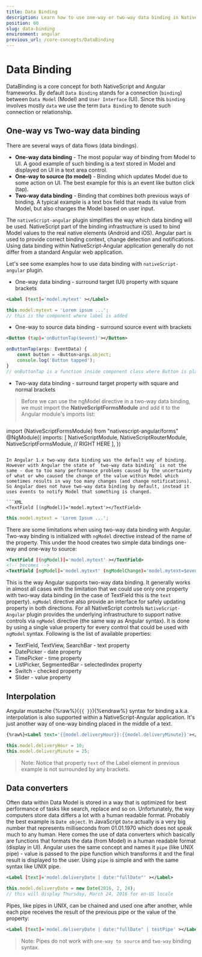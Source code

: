 ```yaml
---
title: Data Binding
description: Learn how to use one-way or two-way data binding in NativeScript with Angular apps
position: 60
slug: data-binding
environment: angular
previous_url: /core-concepts/DataBinding
--- 
```


# Data Binding

DataBinding is a core concept for both NativeScript and Angular frameworks. By default `Data Binding` stands for a connection (`binding`) between `Data Model` (Model) and `User Interface` (UI). Since this `binding` involves mostly `data` we use the term `Data Binding` to denote such connection or relationship.

## One-way vs Two-way data binding

There are several ways of data flows (data bindings).

* **One-way data binding** - The most popular way of binding from Model to UI. A good example of such binding is a text stored in Model and displayed on UI in a text area control.
* **One-way to source (to model)** - Binding which updates Model due to some action on UI. The best example for this is an event like button click (tap).
* **Two-way data binding** - Binding that combines both previous ways of binding. A typical example is a text box field that reads its value from Model, but also changes the Model based on user input.

The `nativeScript-angular` plugin simplifies the way which data binding will be used. NativeScript part of the binding infrastructure is used to bind Model values to the real native elements (Android and iOS). Angular part is used to provide correct binding context, change detection and notifications. Using data binding within NativeScript-Angular application generally do not differ from a standard Angular web application.

Let's see some examples how to use data binding with `nativeScript-angular` plugin.

* One-way data binding - surround target (UI) property with square brackets 
```XML
<Label [text]='model.mytext' ></Label>
```
```TypeScript
this.model.mytext = 'Lorem ipsum ...';
// this is the component where label is added
```
* One-way to source data binding - surround source event with brackets
```XML
<Button (tap)='onButtonTap($event)'></Button>
```
```TypeScript
onButtonTap(args: EventData) {
	const button = <Button>args.object;
	console.log('Button tapped');
}
// onButtonTap is a function inside component class where Button is placed
```
* Two-way data binding - surround target property with square and normal brackets

> Before we can use the ngModel directive in a two-way data binding, we must import the **NativeScriptFormsModule** and add it to the Angular module's imports list:
> ```typescript
import {NativeScriptFormsModule} from "nativescript-angular/forms"
@NgModule({
	imports: [
		NativeScriptModule,
		NativeScriptRouterModule,
		NativeScriptFormsModule, // RIGHT HERE
	],
})
```

In Angular 1.x two-way data binding was the default way of binding. However with Angular the state of `two-way data binding` is not the same - due to too many performance problems caused by the uncertainty of what or who caused the change of the value within Model which sometimes results in way too many changes (and change notifications). So Angular does not have two-way data binding by default, instead it uses events to notify Model that something is changed.

```XML
<TextField [(ngModel)]='model.mytext'></TextField>
```
```TypeScript
this.model.mytext = 'Lorem Ipsum ...';
```
There are some limitations when using two-way data binding with Angular. Two-way binding is initialized with `ngModel` directive instead of the name of the property. This under the hood creates two simple data bindings one-way and one-way to source:

```XML
<TextField [(ngModel)]='model.mytext' ></TextField>
<!-- becomes --> 
<TextField [ngModel]='model.mytext' (ngModelChange)='model.mytext=$event' ></TextField>
```

This is the way Angular supports two-way data binding. It generally works in almost all cases with the limitation that we could use only one property with two-way data binding (in the case of TextField this is the `text` property). `ngModel` directive also provide an interface for safely updating property in both directions. For all NativeScript controls `NativeScript-Angular` plugin provides the underlying infrastructure to support native controls via `ngModel` directive (the same way as Angular syntax). It is done by using a single value property for every control that could be used with `ngModel` syntax. Following is the list of available properties:

* TextField, TextView, SearchBar - text property
* DatePicker - date property
* TimePicker - time property
* ListPicker, SegmentedBar - selectedIndex property
* Switch - checked property
* Slider - value property

## Interpolation 

Angular mustache {%raw%}(`{{ }}`){%endraw%} syntax for binding a.k.a. interpolation is also supported within a NativeScript-Angular application. It's just another way of one-way binding placed in the middle of a text.

```XML
{%raw%}<Label text='{{model.deliveryHour}}:{{model.deliveryMinute}}'></Label>{%endraw%}
```
```TypeScript
this.model.deliveryHour = 10;
this.model.deliveryMinute = 25;
```

> Note: Notice that property `text` of the Label element in previous example is not surrounded by any brackets.

## Data converters

Often data within Data Model is stored in a way that is optimized for best performance of tasks like search, replace and so on. Unfortunately, the way computers store data differs a lot with a human readable format. Probably the best example is `Date object`. In JavaScript `Date` actually is a very big number that represents milliseconds from 01.01.1970 which does not speak much to any human. Here comes the use of data converters which basically are functions that formats the data (from Model) in a human readable format (display in UI). Angular uses the same concept and names it `pipe` (like UNIX pipe) - value is passed to the pipe function which transforms it and the final result is displayed to the user. Using `pipe` is simple and with the same syntax like UNIX pipe.

```XML
<Label [text]='model.deliveryDate | date:"fullDate"' ></Label>
```
```TypeScript
this.model.deliveryDate = new Date(2016, 2, 24);
// this will display Thursday, March 24, 2016 for en-US locale
```

Pipes, like pipes in UNIX, can be chained and used one after another, while each pipe receives the result of the previous pipe or the value of the property:

```XML
<Label [text]='model.deliveryDate | date:"fullDate" | testPipe' ></Label>
```

> Note: Pipes do not work with `one-way to source` and `two-way` binding syntax.
